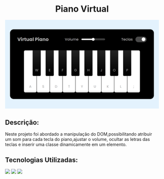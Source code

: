 <h1 align="center">Piano Virtual</h1>
<img  src="./src/img/piano.png"/>

<h2>Descrição:</h2>
<p>Neste projeto foi abordado a manipulação do DOM,possibilitando atribuir um som para cada tecla do piano,ajustar o volume, ocultar as letras das teclas e inserir uma classe dinamicamente em um elemento.</p>
<h2>Tecnologias Utilizadas:</h2>
<img src="https://img.shields.io/badge/HTML5-E34F26?style=for-the-badge&logo=html5&logoColor=white"/>
<img src="https://img.shields.io/badge/CSS3-1572B6?style=for-the-badge&logo=css3&logoColor=white" />
<img src="https://img.shields.io/badge/JavaScript-F7DF1E?style=for-the-badge&logo=javascript&logoColor=black" />

